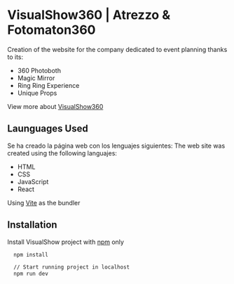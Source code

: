 
# VisualShow360 | Atrezzo & Fotomaton360

Creation of the website for the company dedicated to event planning thanks to its:

- 360 Photoboth
- Magic Mirror
- Ring Ring Experience
- Unique Props

View more about 
[VisualShow360](https://www.instagram.com/visualshow360?igshid=YmMyMTA2M2Y=)



## Launguages Used

Se ha creado la página web con los lenguajes siguientes:
The web site was created using the following languajes: 

- HTML
- CSS
- JavaScript
- React

Using [Vite](https://vitejs.dev/) as the bundler

## Installation

Install VisualShow project with [npm](https://www.npmjs.com/) only

```bash
  npm install

  // Start running project in localhost
  npm run dev
```
    
